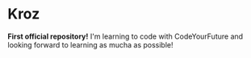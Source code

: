 # Kroz
**First official repository!**
I'm learning to code with CodeYourFuture and looking forward to learning as mucha as possible!
